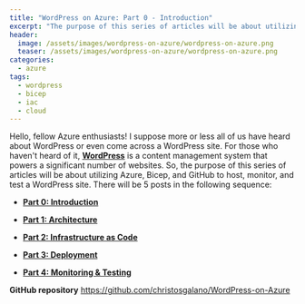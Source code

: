 ```yaml
---
title: "WordPress on Azure: Part 0 - Introduction"
excerpt: "The purpose of this series of articles will be about utilizing Azure, Bicep, and GitHub to host, monitor, and test a WordPress site."
header:
  image: /assets/images/wordpress-on-azure/wordpress-on-azure.png
  teaser: /assets/images/wordpress-on-azure/wordpress-on-azure.png
categories:
  - azure
tags:
  - wordpress
  - bicep
  - iac
  - cloud
---
```


Hello, fellow Azure enthusiasts! I suppose more or less all of us have heard about WordPress or even come across a WordPress site. For those who haven't heard of it, [**WordPress**](https://en.wikipedia.org/wiki/WordPress) is a content management system that powers a significant number of websites. So, the purpose of this series of articles will be about utilizing Azure, Bicep, and GitHub to host, monitor, and test a WordPress site. There will be 5 posts in the following sequence:

* [**Part 0: Introduction**](2022-11-07-wordpress-on-azure-introduction.md)

* [**Part 1: Architecture**](2022-11-07-wordpress-on-azure-architecture.md)

* [**Part 2: Infrastructure as Code**](2022-11-24-wordpress-on-azure-iac.md)

* [**Part 3: Deployment**](2022-12-09-wordpress-on-azure-deployment.md)

* [**Part 4: Monitoring & Testing**](2023-01-03-wordpress-on-azure-monitoring-and-testing.md)

**GitHub repository** <https://github.com/christosgalano/WordPress-on-Azure>
